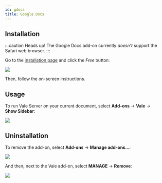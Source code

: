 ```yaml
---
id: gdocs
title: Google Docs
---
```


## Installation

:::caution Heads up!
The Google Docs add-on currently *doesn't* support the Safari web browser.
:::

Go to the [installation page](https://chrome.google.com/webstore/detail/vale/dajjahcjejjigdlhbbofcbafdgmjlnff?authuser=0) and click the *Free* button:

![](/img/clients/chrome/free.png)

Then, follow the on-screen instructions.

## Usage

<!-- vale Base.SpellCheck = NO -->

To run Vale Server on your current document, select
**Add-ons** &rarr; **Vale** &rarr; **Show Sidebar**:

![](/img/clients/chrome/menu.png)

## Uninstallation

To remove the add-on, select **Add-ons** &rarr; **Manage add-ons...**:

<!-- vale Base.SpellCheck = YES -->

![](/img/clients/chrome/manage.png)

And then, next to the Vale add-on, select **MANAGE** &rarr; **Remove**:

![](/img/clients/chrome/remove.png)
